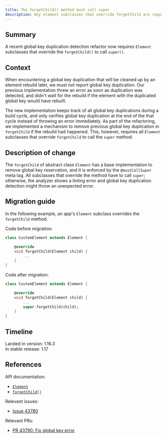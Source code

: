```yaml
---
title: The forgetChild() method must call super
description: Any element subclasses that override forgetChild are required to call super.
---
```


## Summary

A recent global key duplication detection refactor now requires
`Element` subclasses that override the `forgetChild()` to call `super()`.

## Context

When encountering a global key duplication that will be
cleaned up by an element rebuild later,
we must not report global key duplication.
Our previous implementation threw an error as soon as
duplication was detected, and didn't wait for the rebuild if the
element with the duplicated global key would have rebuilt.

The new implementation keeps track of all global
key duplications during a build cycle, and only verifies global
key duplication at the end of the that cycle instead of
throwing an error immediately. As part of the refactoring,
we implemented a mechanism to remove previous global key
duplication in `forgetChild` if the rebuild had happened.
This, however, requires all `Element` subclasses that
override `forgetChild` to call the `super` method.

## Description of change

The `forgetChild` of abstract class `Element` has a base
implementation to remove global key reservation,
and it is enforced by the `@mustCallSuper` meta tag.
All subclasses that override the method have to call `super`;
otherwise, the analyzer shows a linting error and
global key duplication detection might throw an unexpected error.

## Migration guide

In the following example, an app's `Element`
subclass overrides the `forgetChild` method.

Code before migration:

```dart
class CustomElement extends Element {

    @override
    void forgetChild(Element child) {
        ...
    }
}
```

Code after migration:

```dart
class CustomElement extends Element {

    @override
    void forgetChild(Element child) {
        ...
        super.forgetChild(child);
    }
}
```

## Timeline

Landed in version: 1.16.3<br>
In stable release: 1.17

## References

API documentation:
* [`Element`][]
* [`forgetChild()`][]

Relevant issues:
* [Issue 43780][]

Relevant PRs:
* [PR 43790: Fix global key error][]


[`Element`]: {{site.api}}/flutter/widgets/Element-class.html
[`forgetChild()`]: {{site.api}}/flutter/widgets/Element/forgetChild.html
[Issue 43780]: {{site.repo.flutter}}/issues/43780
[PR 43790: Fix global key error]: {{site.repo.flutter}}/pull/46183
